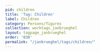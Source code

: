 ```yaml
---
pid: children
title: 'Tag: Children'
label: Children
category: Persons/figures
collection: worktags_janbrueghel
layout: tagpage_janbrueghel
order: '030'
permalink: "/janbrueghel/tags/children/"
---
```

